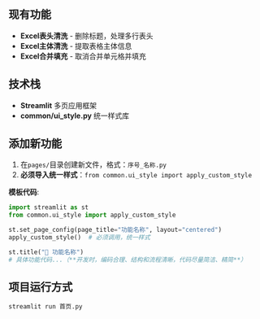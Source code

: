 ## 现有功能
- **Excel表头清洗** - 删除标题，处理多行表头
- **Excel主体清洗** - 提取表格主体信息  
- **Excel合并填充** - 取消合并单元格并填充

## 技术栈
- **Streamlit** 多页应用框架
- **common/ui_style.py** 统一样式库

## 添加新功能

1. 在`pages/`目录创建新文件，格式：`序号_名称.py`
2. **必须导入统一样式**：`from common.ui_style import apply_custom_style`

**模板代码**:
```python
import streamlit as st
from common.ui_style import apply_custom_style

st.set_page_config(page_title="功能名称", layout="centered")
apply_custom_style()  # 必须调用，统一样式

st.title("🔧 功能名称")
# 具体功能代码...（**开发时，编码合理、结构和流程清晰，代码尽量简洁、精简**）
```

## 项目运行方式
```bash
streamlit run 首页.py
```